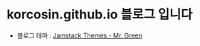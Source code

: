 # korcosin.github.io 블로그 입니다
  
- 블로그 테마 : <a href="https://jamstackthemes.dev/theme/jekyll-mr-green" target="_blank">Jamstack Themes - Mr. Green</a>
